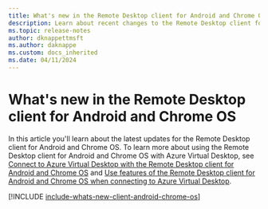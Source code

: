 ```yaml
---
title: What's new in the Remote Desktop client for Android and Chrome OS - Azure Virtual Desktop
description: Learn about recent changes to the Remote Desktop client for Android and Chrome OS
ms.topic: release-notes
author: dknappettmsft
ms.author: daknappe
ms.custom: docs_inherited
ms.date: 04/11/2024
---
```


# What's new in the Remote Desktop client for Android and Chrome OS

In this article you'll learn about the latest updates for the Remote Desktop client for Android and Chrome OS. To learn more about using the Remote Desktop client for Android and Chrome OS with Azure Virtual Desktop, see [Connect to Azure Virtual Desktop with the Remote Desktop client for Android and Chrome OS](users/connect-android-chrome-os.md) and [Use features of the Remote Desktop client for Android and Chrome OS when connecting to Azure Virtual Desktop](users/client-features-android-chrome-os.md).

[!INCLUDE [include-whats-new-client-android-chrome-os](includes/include-whats-new-client-android-chrome-os.md)]

